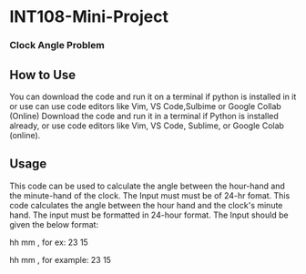 # INT108-Mini-Project
### Clock Angle Problem 
## How to Use
You can download the code and run it on a terminal if python is installed in it or use can use code editors like Vim, VS Code,Sulbime or Google Collab (Online)
Download the code and run it in a terminal if Python is installed already, or use code editors like Vim, VS Code, Sublime, or Google Colab (online).
## Usage
This code can be used to calculate the angle between the hour-hand and the minute-hand of the clock. The Input must must be of 24-hr fomat.
This code calculates the angle between the hour hand and the clock's minute hand. The input must be formatted in 24-hour format.
The Input should be given the below format:

hh mm ,  for ex: 23 15

hh mm ,  for example: 23 15
